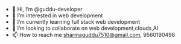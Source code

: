 - 👋 Hi, I’m @guddu-developer
- 👀 I’m interested in web development
- 🌱 I’m currently learning full stack web development
- 💞️ I’m looking to collaborate on web development,clouds,AI
- 📫 How to reach me sharmaguddu7510@gmail.com, 9560190498


<!---
guddu-developer/guddu-developer is a ✨ special ✨ repository because its `README.md` (this file) appears on your GitHub profile.
You can click the Preview link to take a look at your changes.
--->
